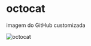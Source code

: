# octocat
imagem do GitHub customizada

![octocat](https://github.com/cristiancfe/octocat/assets/32318124/d8460930-9243-4a10-97ec-cc866654f9e3)
